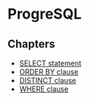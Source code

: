 # ProgreSQL

## Chapters

- [SELECT statement](./postgresql_select.md)
- [ORDER BY clause](./postgresql_order_by.md)
- [DISTINCT clause](./postgresql_distinct.md)
- [WHERE clause](./postgresql_where.md)